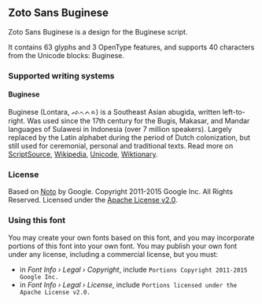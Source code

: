 
## Zoto Sans Buginese

Zoto Sans Buginese is a design for the Buginese script.

It contains 63 glyphs and 3 OpenType features, and supports 40 characters from the Unicode blocks: Buginese.


### Supported writing systems


#### Buginese

Buginese (Lontara, ᨒᨚᨈᨑ) is a Southeast Asian abugida, written left-to-right. Was used since the 17th century for the Bugis, Makasar, and Mandar languages of Sulawesi in Indonesia (over 7 million speakers). Largely replaced by the Latin alphabet during the period of Dutch colonization, but still used for ceremonial, personal and traditional texts. Read more on [ScriptSource](https://scriptsource.org/scr/Bugi), [Wikipedia](https://en.wikipedia.org/wiki/ISO_15924:Bugi), [Unicode](https://www.unicode.org/versions/Unicode13.0.0/ch17.pdf#G26727), [Wiktionary](https://en.wiktionary.org/wiki/Category:Buginese_script).


### License

Based on [Noto](https://github.com/notofonts) by Google. Copyright 2011-2015 Google Inc. All Rights Reserved. Licensed under the [Apache License v2.0](https://www.apache.org/licenses/LICENSE-2.0.txt).

### Using this font

You may create your own fonts based on this font, and you may incorporate portions of this font into your own font. You may publish your own font under any license, including a commercial license, but you must:

- in _Font Info › Legal › Copyright_, include `Portions Copyright 2011-2015 Google Inc.`
- in _Font Info › Legal › License_, include `Portions licensed under the Apache License v2.0.`
